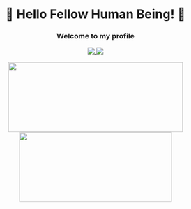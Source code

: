 <div align="center">
  <h1> 👋 Hello Fellow Human Being! 👋 </h1>
  <h3> Welcome to my profile </h3>
  
  <a href="https://about.jeb4.dev/">
    <img align="top" src="https://img.shields.io/badge/Portfolio-red?style=for-the-badge" />
  </a>
  <a href="https://discord.com/users/368862359562747916/">
    <img align="top" src="https://img.shields.io/badge/Discord-blue?style=for-the-badge&logo=discord&logoColor=white" />
  </a>
  <br>
  <br>
  <a href="https://github.com/anuraghazra/github-readme-stats">
    <img align="center" width="400" height="160" src="https://github-readme-stats-ten-gilt.vercel.app/api?username=Jeb4dev&theme=gruvbox" />
  </a>
  <a href="https://github.com/anuraghazra/convoychat">
    <img align="center" width="350" height="160" src="https://github-readme-stats.vercel.app/api/top-langs/?username=Jeb4dev&layout=compact&langs_count=8&hide=jupyter%20notebook&theme=gruvbox" />
  </a>
</div>
